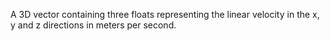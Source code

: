 A 3D vector containing three floats representing the linear velocity in the x, y and z directions in meters per second.
